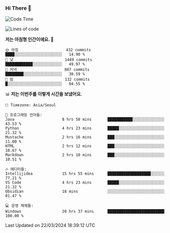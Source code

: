 ### Hi There 👋


<!---
- 👋 Hi, I’m @muyaaho
- 👀 I’m interested in ...
- 🌱 I’m currently learning ...
- 💞️ I’m looking to collaborate on ...
- 📫 How to reach me ...
--->
<!--- plz
muyaaho/muyaaho is a ✨ special ✨ repository because its `README.md` (this file) appears on your GitHub profile.
You can click the Preview link to take a look at your changes.
<a href="https://hits.seeyoufarm.com"><img src="https://hits.seeyoufarm.com/api/count/incr/badge.svg?url=https%3A%2F%2Fgithub.com%2Fejaman&count_bg=%23000000&title_bg=%23000000&icon=github.svg&icon_color=%23FFFFFF&title=Github&edge_flat=true"/></a>
   --->
   
<!--START_SECTION:waka-->
![Code Time](http://img.shields.io/badge/Code%20Time-448%20hrs%2049%20mins-blue)

![Lines of code](https://img.shields.io/badge/%EC%A0%80%EB%8A%94%20%EC%97%AC%ED%83%9C%EA%B9%8C%EC%A7%80%20-717.2%20thousand%20%EC%A4%84%EC%9D%98%20%EC%BD%94%EB%93%9C%EB%A5%BC%20%EC%9E%91%EC%84%B1%ED%96%88%EC%96%B4%EC%9A%94.-blue)

**저는 아침형 인간이에요. 🐤** 

```text
🌞 아침                     432 commits         ████░░░░░░░░░░░░░░░░░░░░░   14.90 % 
🌆 낮　                     1449 commits        ████████████░░░░░░░░░░░░░   49.97 % 
🌃 저녁                     887 commits         ████████░░░░░░░░░░░░░░░░░   30.59 % 
🌙 밤　                     132 commits         █░░░░░░░░░░░░░░░░░░░░░░░░   04.55 % 
```


📊 **저는 이번주를 이렇게 시간을 보냈어요.** 

```text
🕑︎ Timezone: Asia/Seoul

💬 프로그래밍 언어들: 
Java                     8 hrs 58 mins       ███████████░░░░░░░░░░░░░░   43.53 % 
Python                   4 hrs 23 mins       █████░░░░░░░░░░░░░░░░░░░░   21.32 % 
Mustache                 2 hrs 16 mins       ███░░░░░░░░░░░░░░░░░░░░░░   11.00 % 
HTML                     2 hrs 12 mins       ███░░░░░░░░░░░░░░░░░░░░░░   10.67 % 
Markdown                 2 hrs 10 mins       ███░░░░░░░░░░░░░░░░░░░░░░   10.51 % 

🔥 에디터들: 
Intellijidea             15 hrs 55 mins      ███████████████████░░░░░░   77.21 % 
VS Code                  4 hrs 23 mins       █████░░░░░░░░░░░░░░░░░░░░   21.32 % 
Obsidian                 18 mins             ░░░░░░░░░░░░░░░░░░░░░░░░░   01.47 % 

💻 운영 체제들: 
Windows                  20 hrs 37 mins      █████████████████████████   100.00 % 
```


 Last Updated on 22/03/2024 18:39:12 UTC
<!--END_SECTION:waka-->

